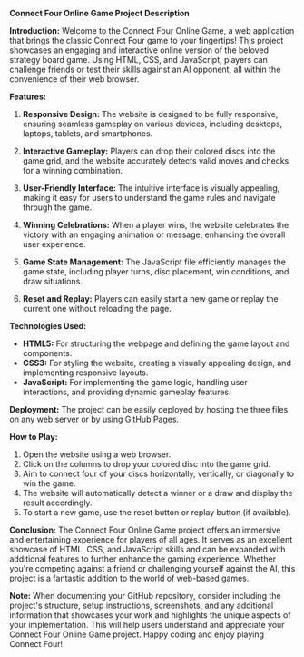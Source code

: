 **Connect Four Online Game Project Description**

**Introduction:**
Welcome to the Connect Four Online Game, a web application that brings the classic Connect Four game to your fingertips! This project showcases an engaging and interactive online version of the beloved strategy board game. Using HTML, CSS, and JavaScript, players can challenge friends or test their skills against an AI opponent, all within the convenience of their web browser.

**Features:**
1. **Responsive Design:** The website is designed to be fully responsive, ensuring seamless gameplay on various devices, including desktops, laptops, tablets, and smartphones.



2. **Interactive Gameplay:** Players can drop their colored discs into the game grid, and the website accurately detects valid moves and checks for a winning combination.

3. **User-Friendly Interface:** The intuitive interface is visually appealing, making it easy for users to understand the game rules and navigate through the game.

4. **Winning Celebrations:** When a player wins, the website celebrates the victory with an engaging animation or message, enhancing the overall user experience.

5. **Game State Management:** The JavaScript file efficiently manages the game state, including player turns, disc placement, win conditions, and draw situations.

6. **Reset and Replay:** Players can easily start a new game or replay the current one without reloading the page.

**Technologies Used:**
- **HTML5:** For structuring the webpage and defining the game layout and components.
- **CSS3:** For styling the website, creating a visually appealing design, and implementing responsive layouts.
- **JavaScript:** For implementing the game logic, handling user interactions, and providing dynamic gameplay features.

**Deployment:**
The project can be easily deployed by hosting the three files on any web server or by using GitHub Pages.

**How to Play:**
1. Open the website using a web browser.
2. Click on the columns to drop your colored disc into the game grid.
3. Aim to connect four of your discs horizontally, vertically, or diagonally to win the game.
4. The website will automatically detect a winner or a draw and display the result accordingly.
5. To start a new game, use the reset button or replay button (if available).

**Conclusion:**
The Connect Four Online Game project offers an immersive and entertaining experience for players of all ages. It serves as an excellent showcase of HTML, CSS, and JavaScript skills and can be expanded with additional features to further enhance the gaming experience. Whether you're competing against a friend or challenging yourself against the AI, this project is a fantastic addition to the world of web-based games.

**Note:**
When documenting your GitHub repository, consider including the project's structure, setup instructions, screenshots, and any additional information that showcases your work and highlights the unique aspects of your implementation. This will help users understand and appreciate your Connect Four Online Game project. Happy coding and enjoy playing Connect Four!
